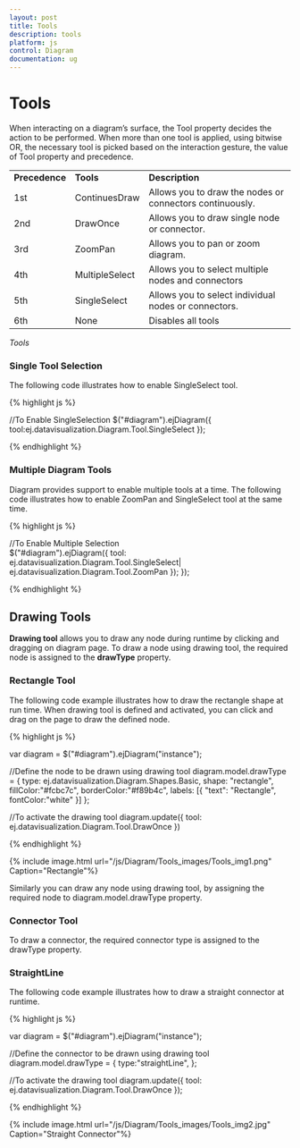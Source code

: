 ```yaml
---
layout: post
title: Tools
description: tools
platform: js
control: Diagram
documentation: ug
---
```


# Tools

When interacting on a diagram’s surface, the Tool property decides the action to be performed. When more than one tool is applied, using bitwise OR, the necessary tool is picked based on the interaction gesture, the value of Tool property and precedence.

<table>
<tr>
<td>
<b>Precedence</b></td><td>
<b>Tools</b></td><td>
<b>Description</b></td></tr>
<tr>
<td>
1st </td><td>
ContinuesDraw</td><td>
Allows you to draw the nodes or connectors continuously. </td></tr>
<tr>
<td>
2nd </td><td>
DrawOnce</td><td>
Allows you to draw single node or connector.</td></tr>
<tr>
<td>
3rd </td><td>
ZoomPan</td><td>
Allows you to pan or zoom diagram.</td></tr>
<tr>
<td>
4th </td><td>
MultipleSelect</td><td>
Allows you to select multiple nodes and connectors</td></tr>
<tr>
<td>
5th </td><td>
SingleSelect</td><td>
Allows you to select individual nodes or connectors.</td></tr>
<tr>
<td>
6th </td><td>
None</td><td>
Disables all tools</td></tr>
</table>

_Tools_

### Single Tool Selection

The following code illustrates how to enable SingleSelect tool.

{% highlight js %}

//To Enable SingleSelection 
$("#diagram").ejDiagram({
    tool:ej.datavisualization.Diagram.Tool.SingleSelect
});

{% endhighlight %}

### Multiple Diagram Tools

Diagram provides support to enable multiple tools at a time. The following code illustrates how to enable ZoomPan and SingleSelect tool at the same time.

{% highlight js %}

//To Enable Multiple Selection    
$("#diagram").ejDiagram({
   tool: ej.datavisualization.Diagram.Tool.SingleSelect|
         ej.datavisualization.Diagram.Tool.ZoomPan
  });
});

{% endhighlight %}

## Drawing Tools

**Drawing tool** allows you to draw any node during runtime by clicking and dragging on diagram page. To draw a node using drawing tool, the required node is assigned to the **drawType** property.

### Rectangle Tool

The following code example illustrates how to draw the rectangle shape at run time. When drawing tool is defined and activated, you can click and drag on the page to draw the defined node.

{% highlight js %}

var diagram = $("#diagram").ejDiagram("instance");

//Define the node to be drawn using drawing tool
diagram.model.drawType = { 
	type: ej.datavisualization.Diagram.Shapes.Basic, 
    shape: "rectangle",
    fillColor:"#fcbc7c",
    borderColor:"#f89b4c",
    labels: [{ "text": "Rectangle", fontColor:"white" }]
};

//To activate the drawing tool
diagram.update({ 
    tool: ej.datavisualization.Diagram.Tool.DrawOnce 
})

{% endhighlight %}

{% include image.html url="/js/Diagram/Tools_images/Tools_img1.png" Caption="Rectangle"%}

Similarly you can draw any node using drawing tool, by assigning the required node to diagram.model.drawType property.

### Connector Tool

To draw a connector, the required connector type is assigned to the drawType property.

### StraightLine

The following code example illustrates how to draw a straight connector at runtime.

{% highlight js %}

var diagram = $("#diagram").ejDiagram("instance");

//Define the connector to be drawn using drawing tool
diagram.model.drawType = { 
	type:"straightLine", 
};

//To activate the drawing tool
diagram.update({ 
    tool: ej.datavisualization.Diagram.Tool.DrawOnce 
});

{% endhighlight %}

{% include image.html url="/js/Diagram/Tools_images/Tools_img2.jpg" Caption="Straight Connector"%}
